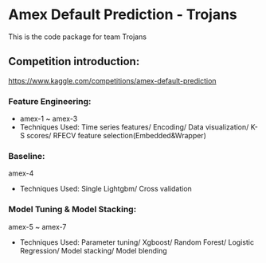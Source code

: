 # Amex Default Prediction - Trojans
This is the code package for team Trojans

## Competition introduction: 
https://www.kaggle.com/competitions/amex-default-prediction

### Feature Engineering: 
- amex-1 ~ amex-3
- Techniques Used: Time series features/ Encoding/ Data visualization/ K-S scores/ RFECV feature selection(Embedded&Wrapper) 

### Baseline: 
amex-4
- Techniques Used: Single Lightgbm/ Cross validation

### Model Tuning & Model Stacking: 
amex-5 ~ amex-7
- Techniques Used: Parameter tuning/ Xgboost/ Random Forest/ Logistic Regression/ Model stacking/ Model blending

